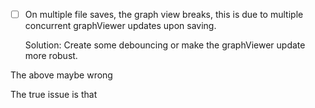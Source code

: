 - [ ] On multiple file saves, the graph view breaks, this is due to multiple concurrent graphViewer updates upon saving.
    
    Solution: Create some debouncing or make the graphViewer update more robust.


The above maybe wrong

The true issue is that 